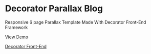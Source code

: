 Decorator Parallax Blog
=========

Responsive 6 page Parallax Template Made With Decorator Front-End Framework


[View Demo](http://blog.codable.org) 

[Decorator Front-End](http://decorator.codable.org) 
